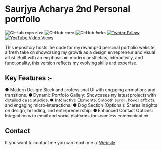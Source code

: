 # Saurjya Acharya 2nd Personal portfolio

![GitHub repo size](https://img.shields.io/github/repo-size/codewithsadee/vcard-personal-portfolio)
![GitHub stars](https://img.shields.io/github/stars/codewithsadee/vcard-personal-portfolio?style=social)
![GitHub forks](https://img.shields.io/github/forks/codewithsadee/vcard-personal-portfolio?style=social)
[![Twitter Follow](https://img.shields.io/twitter/follow/codewithsadee?style=social)](https://twitter.com/intent/follow?screen_name=codewithsadee)
[![YouTube Video Views](https://img.shields.io/youtube/views/SoxmIlgf2zM?style=social)](https://youtu.be/SoxmIlgf2zM)

This repository hosts the code for my revamped personal portfolio website, a fresh take on showcasing my growth as a design entrepreneur and visual artist. Built with an emphasis on modern aesthetics, interactivity, and functionality, this version reflects my evolving skills and expertise.

## Key Features :-

● Modern Design: Sleek and professional UI with engaging animations and transitions.
● Dynamic Portfolio Gallery: Showcases my latest projects with detailed case studies.
● Interactive Elements: Smooth scroll, hover effects, and engaging micro-interactions.
● Blog Section (Optional): Shares insights on design, branding, and entrepreneurship.
● Enhanced Contact Options: Integration with email and social platforms for seamless communication

## Contact

If you want to contact me you can reach me at [Website](https://www.saurjya.in)


